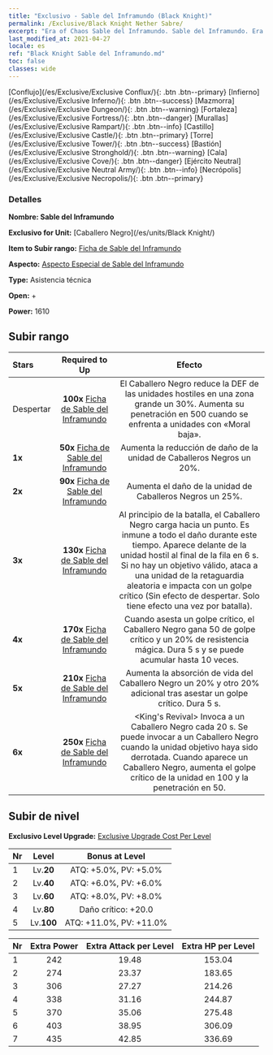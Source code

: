 ```yaml
---
title: "Exclusivo - Sable del Inframundo (Black Knight)"
permalink: /Exclusive/Black Knight Nether Sabre/
excerpt: "Era of Chaos Sable del Inframundo. Sable del Inframundo. Era of Chaos Exclusivo Sable del Inframundo. Caballero Negro Exclusivo."
last_modified_at: 2021-04-27
locale: es
ref: "Black Knight Sable del Inframundo.md"
toc: false
classes: wide
---
```

 [Conflujo](/es/Exclusive/Exclusive Conflux/){: .btn .btn--primary} [Infierno](/es/Exclusive/Exclusive Inferno/){: .btn .btn--success} [Mazmorra](/es/Exclusive/Exclusive Dungeon/){: .btn .btn--warning} [Fortaleza](/es/Exclusive/Exclusive Fortress/){: .btn .btn--danger} [Murallas](/es/Exclusive/Exclusive Rampart/){: .btn .btn--info} [Castillo](/es/Exclusive/Exclusive Castle/){: .btn .btn--primary} [Torre](/es/Exclusive/Exclusive Tower/){: .btn .btn--success} [Bastión](/es/Exclusive/Exclusive Stronghold/){: .btn .btn--warning} [Cala](/es/Exclusive/Exclusive Cove/){: .btn .btn--danger} [Ejército Neutral](/es/Exclusive/Exclusive Neutral Army/){: .btn .btn--info} [Necrópolis](/es/Exclusive/Exclusive Necropolis/){: .btn .btn--primary} 

### Detalles
 **Nombre: Sable del Inframundo** 

 **Exclusivo for Unit:** [Caballero Negro](/es/units/Black Knight/) 

 **Item to Subir rango:** [Ficha de Sable del Inframundo](/ItemsES/con_979/)

 **Aspecto:** [Aspecto Especial de Sable del Inframundo](/ItemsES/con_647/)

 **Type:** Asistencia técnica

 **Open:** +

 **Power:** 1610

## Subir rango

  |     Stars    |  Required to Up | Efecto |
  |:-------------|:---------------:|:---------------:|
  |  Despertar  | **100x** [Ficha de Sable del Inframundo](/ItemsES/con_979/) | El Caballero Negro reduce la DEF de las unidades hostiles en una zona grande un 30%. Aumenta su penetración en 500 cuando se enfrenta a unidades con «Moral baja». |
  | **1x** <i class="fas fa-star"/> | **50x** [Ficha de Sable del Inframundo](/ItemsES/con_979/) | Aumenta la reducción de daño de la unidad de Caballeros Negros un 20%. |
  | **2x** <i class="fas fa-star"/> | **90x** [Ficha de Sable del Inframundo](/ItemsES/con_979/) | Aumenta el daño de la unidad de Caballeros Negros un 25%. |
  | **3x** <i class="fas fa-star"/> | **130x** [Ficha de Sable del Inframundo](/ItemsES/con_979/) | Al principio de la batalla, el Caballero Negro carga hacia un punto. Es inmune a todo el daño durante este tiempo. Aparece delante de la unidad hostil al final de la fila en 6 s. Si no hay un objetivo válido, ataca a una unidad de la retaguardia aleatoria e impacta con un golpe crítico (Sin efecto de despertar. Solo tiene efecto una vez por batalla). |
  | **4x** <i class="fas fa-star"/> | **170x** [Ficha de Sable del Inframundo](/ItemsES/con_979/) | Cuando asesta un golpe crítico, el Caballero Negro gana 50 de golpe crítico y un 20% de resistencia mágica. Dura 5 s y se puede acumular hasta 10 veces. |
  | **5x** <i class="fas fa-star"/> | **210x** [Ficha de Sable del Inframundo](/ItemsES/con_979/) | Aumenta la absorción de vida del Caballero Negro un 20% y otro 20% adicional tras asestar un golpe crítico. Dura 5 s. |
  | **6x** <i class="fas fa-star"/> | **250x** [Ficha de Sable del Inframundo](/ItemsES/con_979/) | <King's Revival> Invoca a un Caballero Negro cada 20 s. Se puede invocar a un Caballero Negro cuando la unidad objetivo haya sido derrotada. Cuando aparece un Caballero Negro, aumenta el golpe crítico de la unidad en 100 y la penetración en 50. |


## Subir de nivel
 **Exclusivo Level Upgrade:** [Exclusive Upgrade Cost Per Level](/Exclusive/ExclusiveUpgradeCostPerLevel/)

  |  Nr  |   Level  | Bonus at Level |
  |:-----|:--------:|:--------------:|
  | 1 | Lv.**20** | ATQ: +5.0%, PV: +5.0% |
  | 2 | Lv.**40** | ATQ: +6.0%, PV: +6.0% |
  | 3 | Lv.**60** | ATQ: +8.0%, PV: +8.0% |
  | 4 | Lv.**80** | Daño crítico: +20.0 |
  | 5 | Lv.**100** | ATQ: +11.0%, PV: +11.0% |


  |  Nr  |  Extra Power | Extra Attack per Level | Extra HP per Level |
  |:-----|:--------:|:--------:|:--------:|
  | 1 | 242 | 19.48 | 153.04 |
  | 2 | 274 | 23.37 | 183.65 |
  | 3 | 306 | 27.27 | 214.26 |
  | 4 | 338 | 31.16 | 244.87 |
  | 5 | 370 | 35.06 | 275.48 |
  | 6 | 403 | 38.95 | 306.09 |
  | 7 | 435 | 42.85 | 336.69 |


